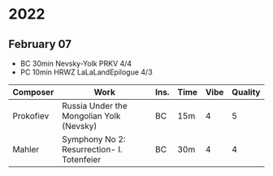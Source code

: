 # 2022

## February 07
- BC 30min Nevsky-Yolk PRKV 4/4
- PC 10min HRWZ LaLaLandEpilogue 4/3

| Composer  | Work                                       | Ins. | Time  | Vibe | Quality |
| --------- | ------------------------------------------ | ---- | ----- | ---- | ------- |
| Prokofiev | Russia Under the Mongolian Yolk (Nevsky)   | BC   |  15m  | 4    | 5       |
| Mahler    | Symphony No 2: Resurrection- I. Totenfeier | BC   |  30m  | 4    | 4       |